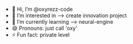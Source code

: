 - 👋 Hi, I’m @oxyrezz-code
- 👀 I’m interested in --> create innovation project
- 🌱 I’m currently learning --> neural-engine
- 😄 Pronouns: just call 'oxy'
- ⚡ Fun fact: private level

<!---
oxyrezz-code/oxyrezz-code is a ✨ special ✨ repository because its `README.md` (this file) appears on your GitHub profile.
You can click the Preview link to take a look at your changes.
--->
